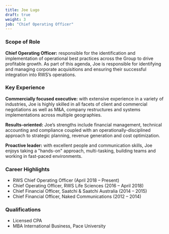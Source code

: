 ```yaml
---
title: Joe Lugo
draft: true
weight: 3
job: "Chief Operating Officer"
---
```

### Scope of Role

**Chief Operating Officer:** responsible for the identification and implementation of operational best practices across the Group to drive profitable growth. As part of this agenda, Joe is responsible for identifying and managing corporate acquisitions and ensuring their successful integration into RWS’s operations.

### Key Experience

**Commercially focused executive:** with extensive experience in a variety of industries, Joe is highly skilled in all facets of client and commercial negotiations as well as M&A, company restructures and systems implementations across multiple geographies.

**Results-oriented:** Joe’s strengths include financial management, technical accounting and compliance coupled with an operationally-disciplined approach to strategic planning, revenue generation and cost optimization.

**Proactive leader:** with excellent people and communication skills, Joe enjoys taking a "hands-on" approach, multi-tasking, building teams and working in fast-paced environments.

### Career Highlights

* RWS Chief Operating Officer (April 2018 – Present)
* Chief Operating Officer, RWS Life Sciences (2016 – April 2018)
* Chief Financial Officer, Saatchi & Saatchi Australia (2014 – 2015)
* Chief Financial Officer, Naked Communications (2012 – 2014)

### Qualifications

* Licensed CPA
* MBA International Business, Pace University
